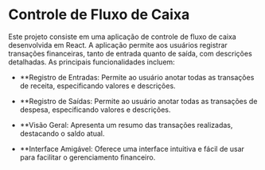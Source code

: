 # Controle de Fluxo de Caixa

Este projeto consiste em uma aplicação de controle de fluxo de caixa desenvolvida em React. A aplicação permite aos usuários registrar transações financeiras, tanto de entrada quanto de saída, com descrições detalhadas. As principais funcionalidades incluem:

- **Registro de Entradas: Permite ao usuário anotar todas as transações de receita, especificando valores e descrições.

- **Registro de Saídas: Permite ao usuário anotar todas as transações de despesa, especificando valores e descrições.

- **Visão Geral: Apresenta um resumo das transações realizadas, destacando o saldo atual.

- **Interface Amigável: Oferece uma interface intuitiva e fácil de usar para facilitar o gerenciamento financeiro.



